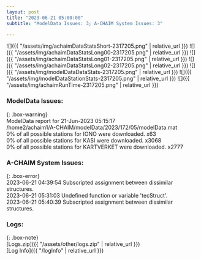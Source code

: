```yaml
---
layout: post
title: "2023-06-21 05:00:00"
subtitle: "ModelData Issues: 3; A-CHAIM System Issues: 3"

---
```


![]({{ "/assets/img/achaimDataStatsShort-2317205.png" | relative_url }})
![]({{ "/assets/img/achaimDataStatsLong00-2317205.png" | relative_url }})
![]({{ "/assets/img/achaimDataStatsLong01-2317205.png" | relative_url }})
![]({{ "/assets/img/achaimDataStatsLong02-2317205.png" | relative_url }})
![]({{ "/assets/img/modelDataDataStats-2317205.png" | relative_url }})
![]({{ "/assets/img/modelDataStationStats-2317205.png" | relative_url }})
![]({{ "/assets/img/achaimRunTime-2317205.png" | relative_url }})


### ModelData Issues:  
  
{: .box-warning}  
 ModelData report for 21-Jun-2023 05:15:17   
 /home2/achaim1/A-CHAIM/modelData/2023/172/05/modelData.mat   
 0% of all possible stations for IONO were downloaded. x63   
 0% of all possible stations for KASI were downloaded. x3068   
 0% of all possible stations for KARTVERKET were downloaded. x2777   
  
### A-CHAIM System Issues:  
  
{: .box-error}  
2023-06-21 04:39:54 Subscripted assignment between dissimilar structures.  
2023-06-21 05:31:03 Undefined function or variable 'tecStruct'.  
2023-06-21 05:40:39 Subscripted assignment between dissimilar structures.  

### Logs:  
  
{: .box-note}  
[Logs.zip]({{ "/assets/other/logs.zip" | relative_url }})  
[Log Info]({{ "/logInfo" | relative_url }})  
